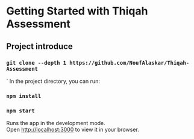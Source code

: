 
# Getting Started with Thiqah Assessment

## Project introduce

### `git clone --depth 1 https://github.com/NoufAlaskar/Thiqah-Assessment`
`
In the project directory, you can run:

### `npm install` 

### `npm start`

Runs the app in the development mode.\
Open [http://localhost:3000](http://localhost:3000) to view it in your browser.

